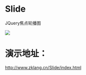 # Slide
JQuery焦点轮播图



![](http://www.zklang.cn/Slide/img/show.gif)



# 演示地址：
http://www.zklang.cn/Slide/index.html
